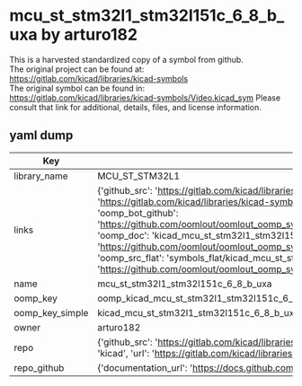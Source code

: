 # mcu_st_stm32l1_stm32l151c_6_8_b_uxa by arturo182  
This is a harvested standardized copy of a symbol from github.  
The original project can be found at:  
https://gitlab.com/kicad/libraries/kicad-symbols  
The original symbol can be found in:
https://gitlab.com/kicad/libraries/kicad-symbols/Video.kicad_sym
Please consult that link for additional, details, files, and license information.  
## yaml dump  
| Key | Value |  
| --- | --- |  
| library_name | MCU_ST_STM32L1 |  
| links | {'github_src': 'https://gitlab.com/kicad/libraries/kicad-symbols/Video.kicad_sym', 'github_src_repo': 'https://gitlab.com/kicad/libraries/kicad-symbols', 'oomp_bot': 'kicad_mcu_st_stm32l1_stm32l151c_6_8_b_uxa/working', 'oomp_bot_github': 'https://github.com/oomlout/oomlout_oomp_symbol_bot/tree/main/kicad_mcu_st_stm32l1_stm32l151c_6_8_b_uxa/working', 'oomp_doc': 'kicad_mcu_st_stm32l1_stm32l151c_6_8_b_uxa/working', 'oomp_doc_github': 'https://github.com/oomlout/oomlout_oomp_symbol_doc/tree/main/kicad_mcu_st_stm32l1_stm32l151c_6_8_b_uxa/working', 'oomp_src_flat': 'symbols_flat/kicad_mcu_st_stm32l1_stm32l151c_6_8_b_uxa/working', 'oomp_src_flat_github': 'https://github.com/oomlout/oomlout_oomp_symbol_src/tree/main/kicad_mcu_st_stm32l1_stm32l151c_6_8_b_uxa/working'} |  
| name | mcu_st_stm32l1_stm32l151c_6_8_b_uxa |  
| oomp_key | oomp_kicad_mcu_st_stm32l1_stm32l151c_6_8_b_uxa |  
| oomp_key_simple | kicad_mcu_st_stm32l1_stm32l151c_6_8_b_uxa |  
| owner | arturo182 |  
| repo | {'github_src': 'https://gitlab.com/kicad/libraries/kicad-symbols/Video.kicad_sym', 'name': 'libraries/kicad-symbols', 'owner': 'kicad', 'url': 'https://gitlab.com/kicad/libraries/kicad-symbols'} |  
| repo_github | {'documentation_url': 'https://docs.github.com/rest/repos/repos#get-a-repository', 'message': 'Not Found'} |  

